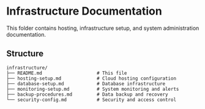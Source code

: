# Infrastructure Documentation

This folder contains hosting, infrastructure setup, and system administration documentation.

## Structure

```
infrastructure/
├── README.md                    # This file
├── hosting-setup.md             # Cloud hosting configuration
├── database-setup.md            # Database infrastructure
├── monitoring-setup.md          # System monitoring and alerts
├── backup-procedures.md         # Data backup and recovery
└── security-config.md           # Security and access control
```
